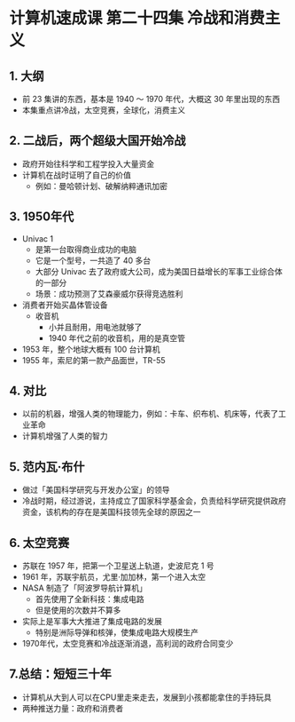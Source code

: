 # 计算机速成课 第二十四集 冷战和消费主义

## 1. 大纲
- 前 23 集讲的东西，基本是 1940 ～ 1970 年代，大概这 30 年里出现的东西
- 本集重点讲冷战，太空竞赛，全球化，消费主义

## 2. 二战后，两个超级大国开始冷战
- 政府开始往科学和工程学投入大量资金
- 计算机在战时证明了自己的价值
  - 例如：曼哈顿计划、破解纳粹通讯加密


## 3. 1950年代
- Univac 1
  - 是第一台取得商业成功的电脑
  - 它是一个型号，一共造了 40 多台
  - 大部分 Univac 去了政府或大公司，成为美国日益增长的军事工业综合体的一部分
  - 场景：成功预测了艾森豪威尔获得竞选胜利
- 消费者开始买晶体管设备
  - 收音机
    - 小并且耐用，用电池就够了
    - 1940 年代之前的收音机，用的是真空管
- 1953 年，整个地球大概有 100 台计算机
- 1955 年，索尼的第一款产品面世，TR-55
   
## 4. 对比
- 以前的机器，增强人类的物理能力，例如：卡车、织布机、机床等，代表了工业革命
- 计算机增强了人类的智力
  

## 5. 范内瓦·布什
- 做过「美国科学研究与开发办公室」的领导
- 冷战时期，经过游说，主持成立了国家科学基金会，负责给科学研究提供政府资金，该机构的存在是美国科技领先全球的原因之一


## 6. 太空竞赛
  - 苏联在 1957 年，把第一个卫星送上轨道，史波尼克 1 号
  - 1961 年，苏联宇航员，尤里·加加林，第一个进入太空
  - NASA 制造了「阿波罗导航计算机」
    - 首先使用了全新科技：集成电路
    - 但是使用的次数并不算多
  - 实际上是军事大大推进了集成电路的发展
    - 特别是洲际导弹和核弹，使集成电路大规模生产
  - 1970年代，太空竞赛和冷战逐渐消退，高利润的政府合同变少
  
## 7.总结：短短三十年
- 计算机从大到人可以在CPU里走来走去，发展到小孩都能拿住的手持玩具
- 两种推送力量：政府和消费者
